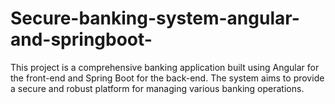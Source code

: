 # Secure-banking-system-angular-and-springboot-
This project is a comprehensive banking application built using Angular for the front-end and Spring Boot for the back-end. The system aims to provide a secure and robust platform for managing various banking operations.
